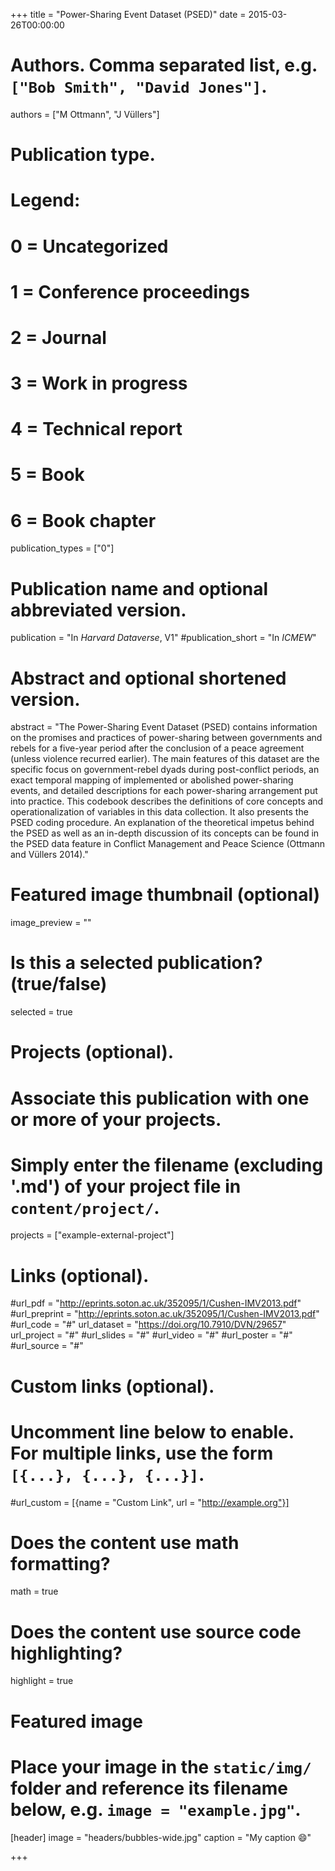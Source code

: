 +++
title = "Power-Sharing Event Dataset (PSED)"
date = 2015-03-26T00:00:00

# Authors. Comma separated list, e.g. `["Bob Smith", "David Jones"]`.
authors = ["M Ottmann", "J Vüllers"]

# Publication type.
# Legend:
# 0 = Uncategorized
# 1 = Conference proceedings
# 2 = Journal
# 3 = Work in progress
# 4 = Technical report
# 5 = Book
# 6 = Book chapter
publication_types = ["0"]

# Publication name and optional abbreviated version.
publication = "In *Harvard Dataverse*, V1"
#publication_short = "In *ICMEW*"

# Abstract and optional shortened version.
abstract = "The Power-Sharing Event Dataset (PSED) contains information on the promises and practices of power-sharing between governments and rebels for a five-year period after the conclusion of a peace agreement (unless violence recurred earlier). The main features of this dataset are the specific focus on government-rebel dyads during post-conflict periods, an exact temporal mapping of implemented or abolished power-sharing events, and detailed descriptions for each power-sharing arrangement put into practice. This codebook describes the definitions of core concepts and operationalization of variables in this data collection. It also presents the PSED coding procedure. An explanation of the theoretical impetus behind the PSED as well as an in-depth discussion of its concepts can be found in the PSED data feature in Conflict Management and Peace Science (Ottmann and Vüllers 2014)."

# Featured image thumbnail (optional)
image_preview = ""

# Is this a selected publication? (true/false)
selected = true

# Projects (optional).
#   Associate this publication with one or more of your projects.
#   Simply enter the filename (excluding '.md') of your project file in `content/project/`.
projects = ["example-external-project"]

# Links (optional).
#url_pdf = "http://eprints.soton.ac.uk/352095/1/Cushen-IMV2013.pdf"
#url_preprint = "http://eprints.soton.ac.uk/352095/1/Cushen-IMV2013.pdf"
#url_code = "#"
url_dataset = "https://doi.org/10.7910/DVN/29657"
url_project = "#"
#url_slides = "#"
#url_video = "#"
#url_poster = "#"
#url_source = "#"

# Custom links (optional).
#   Uncomment line below to enable. For multiple links, use the form `[{...}, {...}, {...}]`.
#url_custom = [{name = "Custom Link", url = "http://example.org"}]

# Does the content use math formatting?
math = true

# Does the content use source code highlighting?
highlight = true

# Featured image
# Place your image in the `static/img/` folder and reference its filename below, e.g. `image = "example.jpg"`.
[header]
image = "headers/bubbles-wide.jpg"
caption = "My caption :smile:"

+++
